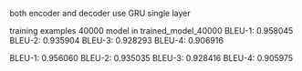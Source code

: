 both encoder and decoder use GRU single layer

training examples 40000
model in trained_model_40000
BLEU-1: 0.958045
BLEU-2: 0.935904
BLEU-3: 0.928293
BLEU-4: 0.906916

BLEU-1: 0.956060
BLEU-2: 0.935035
BLEU-3: 0.928416
BLEU-4: 0.905975

